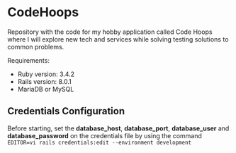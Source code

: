 # CodeHoops

Repository with the code for my hobby application called Code Hoops where I will explore new tech and services while solving testing solutions to common problems.

Requirements:

* Ruby version: 3.4.2
* Rails version: 8.0.1
* MariaDB or MySQL

## Credentials Configuration

Before starting, set the __database_host__, __database_port__, __database_user__ and __database_password__ on the credentials file by using the command `EDITOR=vi rails credentials:edit --environment development`
